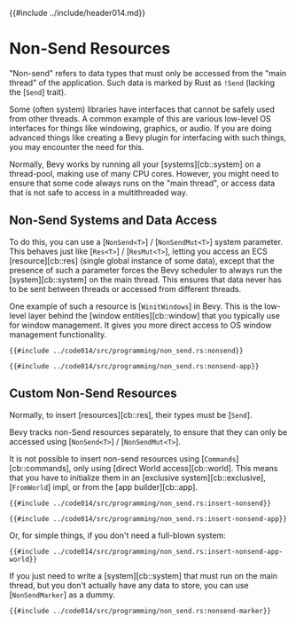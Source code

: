 {{#include ../include/header014.md}}

# Non-Send Resources

"Non-send" refers to data types that must only be accessed from the "main
thread" of the application. Such data is marked by Rust as `!Send` (lacking
the [`Send`] trait).

Some (often system) libraries have interfaces that cannot be safely used from
other threads. A common example of this are various low-level OS interfaces
for things like windowing, graphics, or audio. If you are doing advanced
things like creating a Bevy plugin for interfacing with such things, you
may encounter the need for this.

Normally, Bevy works by running all your [systems][cb::system] on a
thread-pool, making use of many CPU cores. However, you might need to ensure
that some code always runs on the "main thread", or access data that is not
safe to access in a multithreaded way.

## Non-Send Systems and Data Access

To do this, you can use a [`NonSend<T>`] / [`NonSendMut<T>`] system parameter.
This behaves just like [`Res<T>`] / [`ResMut<T>`], letting you access an ECS
[resource][cb::res] (single global instance of some data), except that the
presence of such a parameter forces the Bevy scheduler to always run the
[system][cb::system] on the main thread. This ensures that data never has to be
sent between threads or accessed from different threads.

One example of such a resource is [`WinitWindows`] in Bevy.  This is the
low-level layer behind the [window entities][cb::window] that you typically use
for window management. It gives you more direct access to OS window management
functionality.

```rust,no_run,noplayground
{{#include ../code014/src/programming/non_send.rs:nonsend}}
```
```rust,no_run,noplayground
{{#include ../code014/src/programming/non_send.rs:nonsend-app}}
```

## Custom Non-Send Resources

Normally, to insert [resources][cb::res], their types must be [`Send`].

Bevy tracks non-Send resources separately, to ensure that they can only be
accessed using [`NonSend<T>`] / [`NonSendMut<T>`].

It is not possible to insert non-send resources using
[`Commands`][cb::commands], only using [direct World access][cb::world]. This
means that you have to initialize them in an [exclusive system][cb::exclusive],
[`FromWorld`] impl, or from the [app builder][cb::app].

```rust,no_run,noplayground
{{#include ../code014/src/programming/non_send.rs:insert-nonsend}}
```
```rust,no_run,noplayground
{{#include ../code014/src/programming/non_send.rs:insert-nonsend-app}}
```

Or, for simple things, if you don't need a full-blown system:

```rust,no_run,noplayground
{{#include ../code014/src/programming/non_send.rs:insert-nonsend-app-world}}
```

If you just need to write a [system][cb::system] that must run on
the main thread, but you don't actually have any data to store,
you can use [`NonSendMarker`] as a dummy.

```rust,no_run,noplayground
{{#include ../code014/src/programming/non_send.rs:nonsend-marker}}
```

